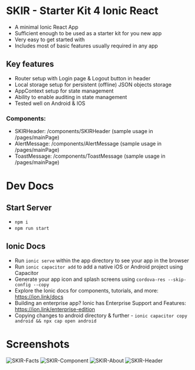 # SKIR - Starter Kit 4 Ionic React

- A minimal Ionic React App
- Sufficient enough to be used as a starter kit for you new app
- Very easy to get started with
- Includes most of basic features usually required in any app

## Key features

- Router setup with Login page & Logout button in header
- Local storage setup for persistent (offline) JSON objects storage
- AppContext setup for state management
- Ability to enable auditing in state management
- Tested well on Android & IOS

### Components:

- SKIRHeader: /components/SKIRHeader (sample usage in /pages/mainPage)
- AlertMessage: /components/AlertMessage (sample usage in /pages/mainPage)
- ToastMessage: /components/ToastMessage (sample usage in /pages/mainPage)

# Dev Docs

## Start Server

- `npm i`
- `npm run start`

## Ionic Docs

- Run `ionic serve` within the app directory to see your app in the browser
- Run `ionic capacitor add` to add a native iOS or Android project using Capacitor
- Generate your app icon and splash screens using `cordova-res --skip-config --copy`
- Explore the Ionic docs for components, tutorials, and more: https://ion.link/docs
- Building an enterprise app? Ionic has Enterprise Support and Features: https://ion.link/enterprise-edition
- Copying changes to android directory & further - `ionic capacitor copy android && npx cap open android`

# Screenshots

![SKIR-Facts](https://user-images.githubusercontent.com/2748973/95900967-451f0c80-0db0-11eb-9747-90bf400166a9.png)
![SKIR-Component](https://user-images.githubusercontent.com/2748973/95900965-43eddf80-0db0-11eb-9b9a-e397107ff7fe.png)
![SKIR-About](https://user-images.githubusercontent.com/2748973/95900960-42241c00-0db0-11eb-87ee-d5dc1987d562.png)
![SKIR-Header](https://user-images.githubusercontent.com/2748973/95900972-4819fd00-0db0-11eb-8bd3-5b7d43b6a776.png)
